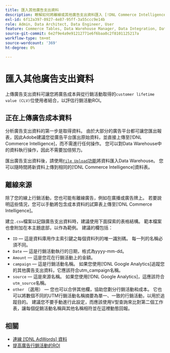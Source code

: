 ```yaml
---
title: 匯入其他廣告支出資料
description: 瞭解如何將離線或其他廣告支出資料匯入 [!DNL Commerce Intelligence]。
exl-id: 6f12a397-0927-4e87-95ff-3a55ccc9e14b
role: Admin, Data Architect, Data Engineer, User
feature: Commerce Tables, Data Warehouse Manager, Data Integration, Data Import/Export
source-git-commit: 6e2f9e4a9e91212771e6f6baa8c2f8101125217a
workflow-type: tm+mt
source-wordcount: '369'
ht-degree: 0%

---
```


# 匯入其他廣告支出資料

上傳廣告支出資料可讓您將廣告成本與從行銷活動取得的`customer lifetime value (CLV)`位使用者結合，以評估行銷活動ROI。

## 正在上傳廣告成本資料

分析廣告支出資料的第一步是取得資料。 由於大部分的廣告平台都可讓您匯出報表，因此Adobe建議您從廣告平台匯出原始資料，並直接上傳至[!DNL Commerce Intelligence]，而不需進行任何操作。 您可以對Data Warehouse中的資料執行操作，因此不需要加倍努力。

匯出廣告支出資料後，請使用[`File Upload`功能](../connecting-data/using-file-uploader.md)將資料匯入Data Warehouse。 您可以隨時間將新資料上傳到相同的[!DNL Commerce Intelligence]資料表。

## 離線來源

除了您的線上行銷活動，您也可能有離線廣告，例如在廣播或廣告牌上。 若要說明這些情況，您可以手動將包含成本資料的試算表上傳至[!DNL Commerce Intelligence]。

建立`.csv`檔案以記錄廣告支出資料時，建議使用下面探索的表格結構。 範本檔案也會附加在本主題底部，以作為範例。 建議的欄包括：

* `ID` — 這是資料庫用作主索引鍵之每個資料列的唯一識別碼。 每一列的名稱必須不同。
* `Date` — 這是行銷活動執行的日期，格式為yyyy-mm-dd。
* `Amount` — 這是您花在行銷活動上的金額。
* `campaign` — 這是行銷活動名稱。 如果您使用[!DNL Google Analytics]追蹤您的其他廣告支出資料，它應該符合utm\_campaign名稱。
* `source` — 這是來源名稱。 如果您使用[!DNL Google Analytics]，這應該符合`utm_source`名稱。
* `other` （選用） — 您也可以合併其他欄，協助您劃分行銷活動和成本。 它也可以將數個不同的UTM行銷活動名稱摘要為單一、一致的行銷活動，以用於追蹤目的。 建議您不要手動進行此設定，而應該使用V型查詢來比對第二個工作表，讓每個促銷活動名稱與其他名稱相符並在這裡動態回報。

## 相關

* [連線 [!DNL AdWords] 資料](../integrations/google-adwords.md)
* [提高廣告行銷活動的ROI](../../analysis/roi-ad-camp.md)
